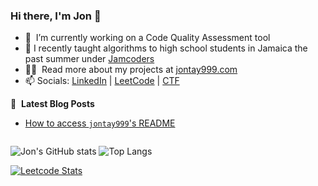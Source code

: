 

### Hi there, I'm Jon 👋



- 🔭 &nbsp;I’m currently working on a Code Quality Assessment tool
- 💼 I recently taught algorithms to high school students in Jamaica the past summer under [Jamcoders](https://jamcoders.org.jm/)
- 👨‍💻 &nbsp;Read more about my projects at [jontay999.com](https://www.jontay999.com/#portfolio)
- 📫 Socials: [LinkedIn](https://www.linkedin.com/in/jontay999/) | [LeetCode](https://leetcode.com/jontay999/) | [CTF](https://ctftime.org/team/151372)


📕 &nbsp;**Latest Blog Posts**
<!-- BLOG-POST-LIST:START -->
- [How to access `jontay999`'s README](https://github.com/jontay999/jontay999)
<!-- BLOG-POST-LIST:END -->

<img alt='analytics' src='https://profile-counter.glitch.me/jontay999/count.svg' width='0px'>


![Jon's GitHub stats](https://github-readme-stats.vercel.app/api?username=jontay999&show_icons=true&theme=radical)
![Top Langs](https://github-readme-stats.vercel.app/api/top-langs/?theme=transparent&username=jontay999&size_weight=0.5&count_weight=0.5&hide=jupyter%20notebook&layout=compact&langs_count=6&card_width=400)

[![Leetcode Stats](https://leetcard.jacoblin.cool/jontay999?ext=heatmap)](https://leetcode.com/jontay999)

<div align="center"  style="display:none">
<img src="https://profile-counter.glitch.me/jontay999/count.svg">
</div>


